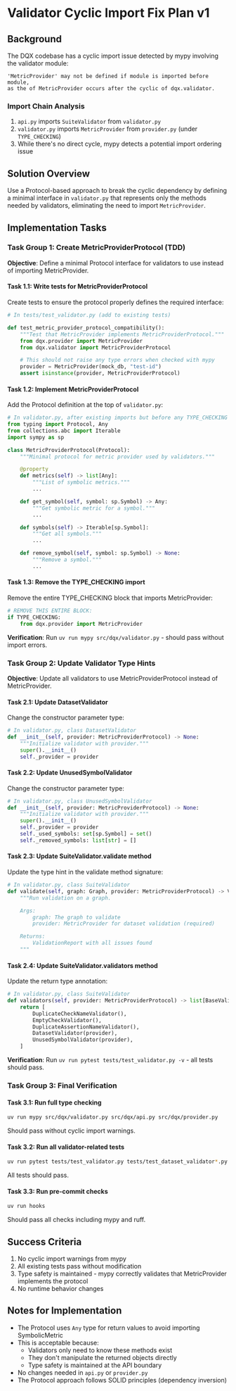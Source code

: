 # Validator Cyclic Import Fix Plan v1

## Background

The DQX codebase has a cyclic import issue detected by mypy involving the validator module:

```text
'MetricProvider' may not be defined if module is imported before module,
as the of MetricProvider occurs after the cyclic of dqx.validator.
```

### Import Chain Analysis
1. `api.py` imports `SuiteValidator` from `validator.py`
2. `validator.py` imports `MetricProvider` from `provider.py` (under `TYPE_CHECKING`)
3. While there's no direct cycle, mypy detects a potential import ordering issue

## Solution Overview

Use a Protocol-based approach to break the cyclic dependency by defining a minimal interface in `validator.py` that represents only the methods needed by validators, eliminating the need to import `MetricProvider`.

## Implementation Tasks

### Task Group 1: Create MetricProviderProtocol (TDD)

**Objective**: Define a minimal Protocol interface for validators to use instead of importing MetricProvider.

#### Task 1.1: Write tests for MetricProviderProtocol
Create tests to ensure the protocol properly defines the required interface:

```python
# In tests/test_validator.py (add to existing tests)

def test_metric_provider_protocol_compatibility():
    """Test that MetricProvider implements MetricProviderProtocol."""
    from dqx.provider import MetricProvider
    from dqx.validator import MetricProviderProtocol

    # This should not raise any type errors when checked with mypy
    provider = MetricProvider(mock_db, "test-id")
    assert isinstance(provider, MetricProviderProtocol)
```

#### Task 1.2: Implement MetricProviderProtocol
Add the Protocol definition at the top of `validator.py`:

```python
# In validator.py, after existing imports but before any TYPE_CHECKING block
from typing import Protocol, Any
from collections.abc import Iterable
import sympy as sp

class MetricProviderProtocol(Protocol):
    """Minimal protocol for metric provider used by validators."""

    @property
    def metrics(self) -> list[Any]:
        """List of symbolic metrics."""
        ...

    def get_symbol(self, symbol: sp.Symbol) -> Any:
        """Get symbolic metric for a symbol."""
        ...

    def symbols(self) -> Iterable[sp.Symbol]:
        """Get all symbols."""
        ...

    def remove_symbol(self, symbol: sp.Symbol) -> None:
        """Remove a symbol."""
        ...
```

#### Task 1.3: Remove the TYPE_CHECKING import
Remove the entire TYPE_CHECKING block that imports MetricProvider:

```python
# REMOVE THIS ENTIRE BLOCK:
if TYPE_CHECKING:
    from dqx.provider import MetricProvider
```

**Verification**: Run `uv run mypy src/dqx/validator.py` - should pass without import errors.

### Task Group 2: Update Validator Type Hints

**Objective**: Update all validators to use MetricProviderProtocol instead of MetricProvider.

#### Task 2.1: Update DatasetValidator
Change the constructor parameter type:

```python
# In validator.py, class DatasetValidator
def __init__(self, provider: MetricProviderProtocol) -> None:
    """Initialize validator with provider."""
    super().__init__()
    self._provider = provider
```

#### Task 2.2: Update UnusedSymbolValidator
Change the constructor parameter type:

```python
# In validator.py, class UnusedSymbolValidator
def __init__(self, provider: MetricProviderProtocol) -> None:
    """Initialize validator with provider."""
    super().__init__()
    self._provider = provider
    self._used_symbols: set[sp.Symbol] = set()
    self._removed_symbols: list[str] = []
```

#### Task 2.3: Update SuiteValidator.validate method
Update the type hint in the validate method signature:

```python
# In validator.py, class SuiteValidator
def validate(self, graph: Graph, provider: MetricProviderProtocol) -> ValidationReport:
    """Run validation on a graph.

    Args:
        graph: The graph to validate
        provider: MetricProvider for dataset validation (required)

    Returns:
        ValidationReport with all issues found
    """
```

#### Task 2.4: Update SuiteValidator.validators method
Update the return type annotation:

```python
# In validator.py, class SuiteValidator
def validators(self, provider: MetricProviderProtocol) -> list[BaseValidator]:
    return [
        DuplicateCheckNameValidator(),
        EmptyCheckValidator(),
        DuplicateAssertionNameValidator(),
        DatasetValidator(provider),
        UnusedSymbolValidator(provider),
    ]
```

**Verification**: Run `uv run pytest tests/test_validator.py -v` - all tests should pass.

### Task Group 3: Final Verification

#### Task 3.1: Run full type checking
```bash
uv run mypy src/dqx/validator.py src/dqx/api.py src/dqx/provider.py
```
Should pass without cyclic import warnings.

#### Task 3.2: Run all validator-related tests
```bash
uv run pytest tests/test_validator.py tests/test_dataset_validator*.py -v
```
All tests should pass.

#### Task 3.3: Run pre-commit checks
```bash
uv run hooks
```
Should pass all checks including mypy and ruff.

## Success Criteria

1. No cyclic import warnings from mypy
2. All existing tests pass without modification
3. Type safety is maintained - mypy correctly validates that MetricProvider implements the protocol
4. No runtime behavior changes

## Notes for Implementation

- The Protocol uses `Any` type for return values to avoid importing SymbolicMetric
- This is acceptable because:
  - Validators only need to know these methods exist
  - They don't manipulate the returned objects directly
  - Type safety is maintained at the API boundary
- No changes needed in `api.py` or `provider.py`
- The Protocol approach follows SOLID principles (dependency inversion)
